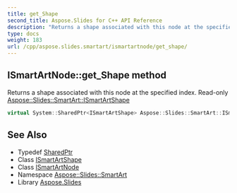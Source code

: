 ```yaml
---
title: get_Shape
second_title: Aspose.Slides for C++ API Reference
description: "Returns a shape associated with this node at the specified index. Read-only Aspose::Slides::SmartArt::ISmartArtShape"
type: docs
weight: 183
url: /cpp/aspose.slides.smartart/ismartartnode/get_shape/
---
```

## ISmartArtNode::get_Shape method


Returns a shape associated with this node at the specified index. Read-only [Aspose::Slides::SmartArt::ISmartArtShape](../../ismartartshape/)

```cpp
virtual System::SharedPtr<ISmartArtShape> Aspose::Slides::SmartArt::ISmartArtNode::get_Shape(int32_t index)=0
```

## See Also

* Typedef [SharedPtr](../../../system/sharedptr/)
* Class [ISmartArtShape](../../ismartartshape/)
* Class [ISmartArtNode](../)
* Namespace [Aspose::Slides::SmartArt](../../)
* Library [Aspose.Slides](../../../)
